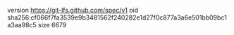 version https://git-lfs.github.com/spec/v1
oid sha256:cf066f7fa3539e9b3481562f240282e1d27f0c877a3a6e501bb09bc1a3aa98c5
size 6679

